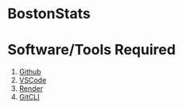 # BostonStats 
# Software/Tools Required 

1. [Github](https://github.com/)
2. [VSCode](https://code.visualstudio.com/)
3. [Render](https://dashboard.render.com/)
4. [GitCLI](https://git-scm.com/book/en/v2/Getting-Started-The-Command-Line)